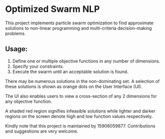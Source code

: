 

# Optimized Swarm NLP

This project implements particle swarm optimization to find approximate solutions to non-linear programming and multi-criteria decision-making problems.

## Usage:
1. Define one or multiple objective functions in any number of dimensions.
2. Specify your constraints.
3. Execute the swarm until an acceptable solution is found. 

There may be numerous solutions in the non-dominating set. A selection of these solutions is shown as orange dots on the User Interface (UI).

The UI also enables users to view a cross-section of any 2 dimensions for any objective function.

A shaded red region signifies infeasible solutions while lighter and darker regions on the screen denote high and low function values respectively. 

Kindly note that this project is maintained by 15906059877. Contributions and suggestions are very welcome.